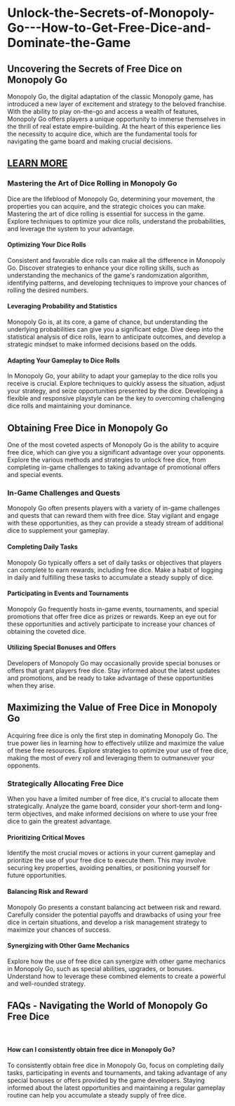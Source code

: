 # Unlock-the-Secrets-of-Monopoly-Go---How-to-Get-Free-Dice-and-Dominate-the-Game
<h2>Uncovering the Secrets of Free Dice on Monopoly Go</h2>
<p>Monopoly Go, the digital adaptation of the classic Monopoly game, has introduced a new layer of excitement and strategy to the beloved franchise. With the ability to play on-the-go and access a wealth of features, Monopoly Go offers players a unique opportunity to immerse themselves in the thrill of real estate empire-building. At the heart of this experience lies the necessity to acquire dice, which are the fundamental tools for navigating the game board and making crucial decisions.</p>

<h2><a href="https://sites.google.com/view/monopoly-go-free-dice-no-verif/">LEARN MORE</a></h2>

<h3>Mastering the Art of Dice Rolling in Monopoly Go</h3>
<p>Dice are the lifeblood of Monopoly Go, determining your movement, the properties you can acquire, and the strategic choices you can make. Mastering the art of dice rolling is essential for success in the game. Explore techniques to optimize your dice rolls, understand the probabilities, and leverage the system to your advantage.</p>
<h4>Optimizing Your Dice Rolls</h4>
<p>Consistent and favorable dice rolls can make all the difference in Monopoly Go. Discover strategies to enhance your dice rolling skills, such as understanding the mechanics of the game's randomization algorithm, identifying patterns, and developing techniques to improve your chances of rolling the desired numbers.</p>
<h4>Leveraging Probability and Statistics</h4>
<p>Monopoly Go is, at its core, a game of chance, but understanding the underlying probabilities can give you a significant edge. Dive deep into the statistical analysis of dice rolls, learn to anticipate outcomes, and develop a strategic mindset to make informed decisions based on the odds.</p>
<h4>Adapting Your Gameplay to Dice Rolls</h4>
<p>In Monopoly Go, your ability to adapt your gameplay to the dice rolls you receive is crucial. Explore techniques to quickly assess the situation, adjust your strategy, and seize opportunities presented by the dice. Developing a flexible and responsive playstyle can be the key to overcoming challenging dice rolls and maintaining your dominance.</p>
<h2>Obtaining Free Dice in Monopoly Go</h2>
<p>One of the most coveted aspects of Monopoly Go is the ability to acquire free dice, which can give you a significant advantage over your opponents. Explore the various methods and strategies to unlock free dice, from completing in-game challenges to taking advantage of promotional offers and special events.</p>
<h3>In-Game Challenges and Quests</h3>
<p>Monopoly Go often presents players with a variety of in-game challenges and quests that can reward them with free dice. Stay vigilant and engage with these opportunities, as they can provide a steady stream of additional dice to supplement your gameplay.</p>

<h4>Completing Daily Tasks</h4>
<p>Monopoly Go typically offers a set of daily tasks or objectives that players can complete to earn rewards, including free dice. Make a habit of logging in daily and fulfilling these tasks to accumulate a steady supply of dice.</p>
<h4>Participating in Events and Tournaments</h4>
<p>Monopoly Go frequently hosts in-game events, tournaments, and special promotions that offer free dice as prizes or rewards. Keep an eye out for these opportunities and actively participate to increase your chances of obtaining the coveted dice.</p>
<h4>Utilizing Special Bonuses and Offers</h4>
<p>Developers of Monopoly Go may occasionally provide special bonuses or offers that grant players free dice. Stay informed about the latest updates and promotions, and be ready to take advantage of these opportunities when they arise.</p>
<h2>Maximizing the Value of Free Dice in Monopoly Go</h2>
<p>Acquiring free dice is only the first step in dominating Monopoly Go. The true power lies in learning how to effectively utilize and maximize the value of these free resources. Explore strategies to optimize your use of free dice, making the most of every roll and leveraging them to outmaneuver your opponents.</p>
<h3>Strategically Allocating Free Dice</h3>
<p>When you have a limited number of free dice, it's crucial to allocate them strategically. Analyze the game board, consider your short-term and long-term objectives, and make informed decisions on where to use your free dice to gain the greatest advantage.</p>
<h4>Prioritizing Critical Moves</h4>
<p>Identify the most crucial moves or actions in your current gameplay and prioritize the use of your free dice to execute them. This may involve securing key properties, avoiding penalties, or positioning yourself for future opportunities.</p>
<h4>Balancing Risk and Reward</h4>
<p>Monopoly Go presents a constant balancing act between risk and reward. Carefully consider the potential payoffs and drawbacks of using your free dice in certain situations, and develop a risk management strategy to maximize your chances of success.</p>
<h4>Synergizing with Other Game Mechanics</h4>
<p>Explore how the use of free dice can synergize with other game mechanics in Monopoly Go, such as special abilities, upgrades, or bonuses. Understand how to leverage these combined elements to create a powerful and well-rounded strategy.</p>
<h2>FAQs - Navigating the World of Monopoly Go Free Dice</h2>
<p>&nbsp;</p>
<h4>How can I consistently obtain free dice in Monopoly Go?</h4>
<p>To consistently obtain free dice in Monopoly Go, focus on completing daily tasks, participating in events and tournaments, and taking advantage of any special bonuses or offers provided by the game developers. Staying informed about the latest opportunities and maintaining a regular gameplay routine can help you accumulate a steady supply of free dice.</p>
